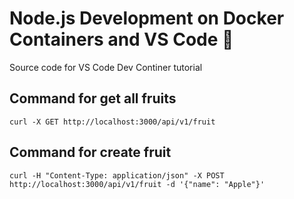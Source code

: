 # Node.js Development on Docker Containers and VS Code 🚀

Source code for VS Code Dev Continer tutorial

## Command for get all fruits
```
curl -X GET http://localhost:3000/api/v1/fruit
```

## Command for create fruit
```
curl -H "Content-Type: application/json" -X POST http://localhost:3000/api/v1/fruit -d '{"name": "Apple"}'
```
